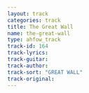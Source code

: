```yaml
---
layout: track
categories: track
title: The Great Wall
name: the-great-wall
type: ahfow_track
track-id: 164
track-lyrics: 
track-guitar: 
track-author: 
track-sort: "GREAT WALL"
track-original: 
---
```

